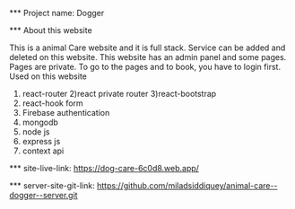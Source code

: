 *** Project name: Dogger

*** About this website

This is a animal Care website and it is full stack. Service can be added and deleted on this website. This website has an admin panel and some pages. Pages are private. To go to the pages and to book, you have to login first.
Used on this website

   1) react-router
   2)react private router
   3)react-bootstrap
   4) react-hook form
   5) Firebase authentication
   6) mongodb
   7) node js
   8) express js
   9) context api

*** site-live-link:  https://dog-care-6c0d8.web.app/

*** server-site-git-link:  https://github.com/miladsiddiquey/animal-care--dogger--server.git
